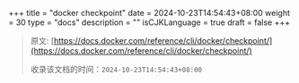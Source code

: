 +++
title = "docker checkpoint"
date = 2024-10-23T14:54:43+08:00
weight = 30
type = "docs"
description = ""
isCJKLanguage = true
draft = false
+++

> 原文: [https://docs.docker.com/reference/cli/docker/checkpoint/](https://docs.docker.com/reference/cli/docker/checkpoint/)
>
> 收录该文档的时间：`2024-10-23T14:54:43+08:00`
